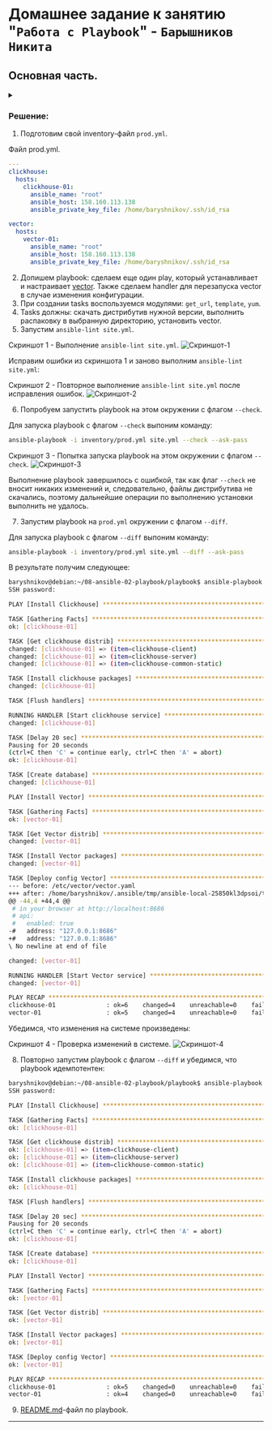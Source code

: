 # Домашнее задание к занятию "`Работа с Playbook`" - `Барышников Никита`


## Основная часть.
<details>
	<summary></summary>
      <br>

1. Подготовьте свой inventory-файл `prod.yml`.
2. Допишите playbook: нужно сделать ещё один play, который устанавливает и настраивает [vector](https://vector.dev). Конфигурация vector должна деплоиться через template файл jinja2. От вас не требуется использовать все возможности шаблонизатора, просто вставьте стандартный конфиг в template файл. Информация по шаблонам по [ссылке](https://www.dmosk.ru/instruktions.php?object=ansible-nginx-install). не забудьте сделать handler на перезапуск vector в случае изменения конфигурации!
3. При создании tasks рекомендую использовать модули: `get_url`, `template`, `unarchive`, `file`.
4. Tasks должны: скачать дистрибутив нужной версии, выполнить распаковку в выбранную директорию, установить vector.
5. Запустите `ansible-lint site.yml` и исправьте ошибки, если они есть.
6. Попробуйте запустить playbook на этом окружении с флагом `--check`.
7. Запустите playbook на `prod.yml` окружении с флагом `--diff`. Убедитесь, что изменения на системе произведены.
8. Повторно запустите playbook с флагом `--diff` и убедитесь, что playbook идемпотентен.
9. Подготовьте README.md-файл по своему playbook. В нём должно быть описано: что делает playbook, какие у него есть параметры и теги. Пример качественной документации ansible playbook по [ссылке](https://github.com/opensearch-project/ansible-playbook). Так же приложите скриншоты выполнения заданий №5-8
10. Готовый playbook выложите в свой репозиторий, поставьте тег `08-ansible-02-playbook` на фиксирующий коммит, в ответ предоставьте ссылку на него.

</details>

### Решение:

1. Подготовим свой inventory-файл `prod.yml`.

Файл prod.yml.
```yml
---
clickhouse:
  hosts:
    clickhouse-01:
      ansible_name: "root"
      ansible_host: 158.160.113.138
      ansible_private_key_file: /home/baryshnikov/.ssh/id_rsa

vector:
  hosts:
    vector-01:
      ansible_name: "root"
      ansible_host: 158.160.113.138
      ansible_private_key_file: /home/baryshnikov/.ssh/id_rsa
```

2. Допишем playbook: сделаем еще один play, который устанавливает и настраивает [vector](https://vector.dev). Также сделаем handler для перезапуска vector в случае изменения конфигурации.  
3. При создании tasks воспользуемся модулями: `get_url`, `template`, `yum`.  
4. Tasks должны: скачать дистрибутив нужной версии, выполнить распаковку в выбранную директорию, установить vector.  
5. Запустим `ansible-lint site.yml`.

Скриншот 1 - Выполнение `ansible-lint site.yml`.
![Скриншот-1](/KONF-35/ansible/18.2-ansible-02-playbook/img/18.2.5.1_Запуск_ansible-lint_site.yml.png)

Исправим ошибки из скриншота 1 и заново выполним `ansible-lint site.yml`:

Скриншот 2 - Повторное выполнение `ansible-lint site.yml` после исправления ошибок.
![Скриншот-2](/KONF-35/ansible/18.2-ansible-02-playbook/img/18.2.5.2_Повторный_запуск_ansible-lint_site.yml.png)

6. Попробуем запустить playbook на этом окружении с флагом `--check`.

Для запуска playbook с флагом `--check` выпоним команду:
```bash
ansible-playbook -i inventory/prod.yml site.yml --check --ask-pass
```

Скриншот 3 - Попытка запуска playbook на этом окружении с флагом `--check`.
![Скриншот-3](/KONF-35/ansible/18.2-ansible-02-playbook/img/18.2.5.6_Запуск_playbook_окружении_с_флагом_--check.png)

Выполнение playbook завершилось с ошибкой, так как флаг `--check` не вносит никаких изменений и, следовательно, файлы дистрибутива не скачались, поэтому дальнейшие операции по выполнению установки выполнить не удалось.

7. Запустим playbook на `prod.yml` окружении с флагом `--diff`.

Для запуска playbook с флагом `--diff` выпоним команду:
```bash
ansible-playbook -i inventory/prod.yml site.yml --diff --ask-pass
```

В результате получим следующее:  
```bash
baryshnikov@debian:~/08-ansible-02-playbook/playbook$ ansible-playbook -i inventory/prod.yml site.yml --diff --ask-pass
SSH password: 

PLAY [Install Clickhouse] ****************************************************************************************************

TASK [Gathering Facts] *******************************************************************************************************
ok: [clickhouse-01]

TASK [Get clickhouse distrib] ************************************************************************************************
changed: [clickhouse-01] => (item=clickhouse-client)
changed: [clickhouse-01] => (item=clickhouse-server)
changed: [clickhouse-01] => (item=clickhouse-common-static)

TASK [Install clickhouse packages] *******************************************************************************************
changed: [clickhouse-01]

TASK [Flush handlers] ********************************************************************************************************

RUNNING HANDLER [Start clickhouse service] ***********************************************************************************
changed: [clickhouse-01]

TASK [Delay 20 sec] **********************************************************************************************************
Pausing for 20 seconds
(ctrl+C then 'C' = continue early, ctrl+C then 'A' = abort)
ok: [clickhouse-01]

TASK [Create database] *******************************************************************************************************
changed: [clickhouse-01]

PLAY [Install Vector] ********************************************************************************************************

TASK [Gathering Facts] *******************************************************************************************************
ok: [vector-01]

TASK [Get Vector distrib] ****************************************************************************************************
changed: [vector-01]

TASK [Install Vector packages] ***********************************************************************************************
changed: [vector-01]

TASK [Deploy config Vector] **************************************************************************************************
--- before: /etc/vector/vector.yaml
+++ after: /home/baryshnikov/.ansible/tmp/ansible-local-25850kl3dpsoi/tmpuauiz8x2/vector.toml.yml
@@ -44,4 +44,4 @@
 # in your browser at http://localhost:8686
 # api:
 #   enabled: true
-#   address: "127.0.0.1:8686"
+#   address: "127.0.0.1:8686"
\ No newline at end of file

changed: [vector-01]

RUNNING HANDLER [Start Vector service] ***************************************************************************************
changed: [vector-01]

PLAY RECAP *******************************************************************************************************************
clickhouse-01              : ok=6    changed=4    unreachable=0    failed=0    skipped=0    rescued=0    ignored=0   
vector-01                  : ok=5    changed=4    unreachable=0    failed=0    skipped=0    rescued=0    ignored=0
```

Убедимся, что изменения на системе произведены:

Скриншот 4 - Проверка изменений в системе.
![Скриншот-4](/KONF-35/ansible/18.2-ansible-02-playbook/img/18.2.7.1_Проверка_изменений_в_системе.png)

8. Повторно запустим playbook с флагом `--diff` и убедимся, что playbook идемпотентен:

```bash
baryshnikov@debian:~/08-ansible-02-playbook/playbook$ ansible-playbook -i inventory/prod.yml site.yml --diff --ask-pass
SSH password: 

PLAY [Install Clickhouse] ****************************************************************************************************

TASK [Gathering Facts] *******************************************************************************************************
ok: [clickhouse-01]

TASK [Get clickhouse distrib] ************************************************************************************************
ok: [clickhouse-01] => (item=clickhouse-client)
ok: [clickhouse-01] => (item=clickhouse-server)
ok: [clickhouse-01] => (item=clickhouse-common-static)

TASK [Install clickhouse packages] *******************************************************************************************
ok: [clickhouse-01]

TASK [Flush handlers] ********************************************************************************************************

TASK [Delay 20 sec] **********************************************************************************************************
Pausing for 20 seconds
(ctrl+C then 'C' = continue early, ctrl+C then 'A' = abort)
ok: [clickhouse-01]

TASK [Create database] *******************************************************************************************************
ok: [clickhouse-01]

PLAY [Install Vector] ********************************************************************************************************

TASK [Gathering Facts] *******************************************************************************************************
ok: [vector-01]

TASK [Get Vector distrib] ****************************************************************************************************
ok: [vector-01]

TASK [Install Vector packages] ***********************************************************************************************
ok: [vector-01]

TASK [Deploy config Vector] **************************************************************************************************
ok: [vector-01]

PLAY RECAP *******************************************************************************************************************
clickhouse-01              : ok=5    changed=0    unreachable=0    failed=0    skipped=0    rescued=0    ignored=0   
vector-01                  : ok=4    changed=0    unreachable=0    failed=0    skipped=0    rescued=0    ignored=0
```

9. [README.md](./config/playbook/README.md)-файл по playbook.

---